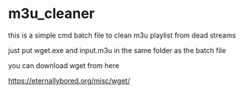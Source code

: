 # m3u_cleaner

this is a simple cmd batch file to clean m3u playlist from dead streams 

just put wget.exe and input.m3u in the same folder as the batch file 


you can download wget from here

https://eternallybored.org/misc/wget/
